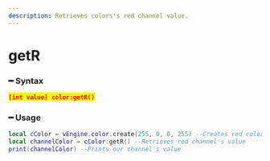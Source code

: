 ```yaml
---
description: Retrieves colors's red channel value.
---
```


# getR

### ━ Syntax

<mark style="color:red;">**`[int value] color:getR()`**</mark>

### ━ Usage

```lua
local cColor = vEngine.color.create(255, 0, 0, 255) --Creates red color
local channelColor = cColor:getR() --Retrieves red channel's value
print(channelColor) --Prints our channel's value
```
